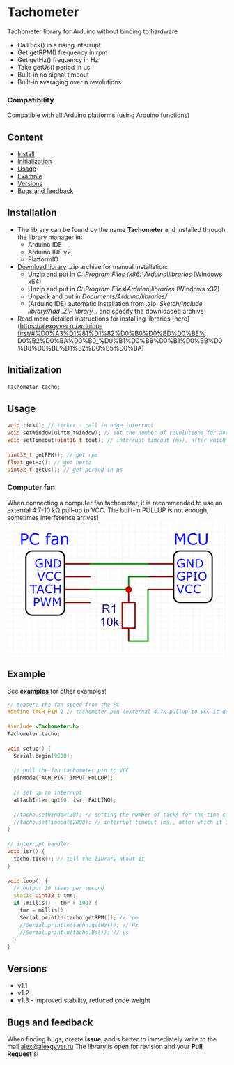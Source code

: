 # Tachometer
Tachometer library for Arduino without binding to hardware
- Call tick() in a rising interrupt
- Get getRPM() frequency in rpm
- Get getHz() frequency in Hz
- Take getUs() period in µs
- Built-in no signal timeout
- Built-in averaging over n revolutions

### Compatibility
Compatible with all Arduino platforms (using Arduino functions)

## Content
- [Install](#install)
- [Initialization](#init)
- [Usage](#usage)
- [Example](#example)
- [Versions](#versions)
- [Bugs and feedback](#feedback)

<a id="install"></a>
## Installation
- The library can be found by the name **Tachometer** and installed through the library manager in:
    - Arduino IDE
    - Arduino IDE v2
    - PlatformIO
- [Download library](https://github.com/GyverLibs/Tachometer/archive/refs/heads/main.zip) .zip archive for manual installation:
    - Unzip and put in *C:\Program Files (x86)\Arduino\libraries* (Windows x64)
    - Unzip and put in *C:\Program Files\Arduino\libraries* (Windows x32)
    - Unpack and put in *Documents/Arduino/libraries/*
    - (Arduino IDE) automatic installation from .zip: *Sketch/Include library/Add .ZIP library…* and specify the downloaded archive
- Read more detailed instructions for installing libraries [here] (https://alexgyver.ru/arduino-first/#%D0%A3%D1%81%D1%82%D0%B0%D0%BD%D0%BE% D0%B2%D0%BA%D0%B0_%D0%B1%D0%B8%D0%B1%D0%BB%D0%B8%D0%BE%D1%82%D0%B5%D0%BA)

<a id="init"></a>
## Initialization
```cpp
Tachometer tacho;
```

<a id="usage"></a>
## Usage
```cpp
void tick(); // ticker - call in edge interrupt
void setWindow(uint8_twindow); // set the number of revolutions for averaging (default 10)
void setTimeout(uint16_t tout); // interrupt timeout (ms), after which it is considered that the rotation has stopped (default 1000)

uint32_t getRPM(); // get rpm
float getHz(); // get hertz
uint32_t getUs(); // get period in µs
```

### Computer fan
When connecting a computer fan tachometer, it is recommended to use an external 4.7-10 kΩ pull-up to VCC. The built-in PULLUP is not enough, sometimes interference arrives!
![](/docs/fan.png)

<a id="example"></a>
## Example
See **examples** for other examples!
```cpp
// measure the fan speed from the PC
#define TACH_PIN 2 // tachometer pin (external 4.7k pullup to VCC is desirable)

#include <Tachometer.h>
Tachometer tacho;

void setup() {
  Serial.begin(9600);

  // pull the fan tachometer pin to VCC
  pinMode(TACH_PIN, INPUT_PULLUP);

  // set up an interrupt
  attachInterrupt(0, isr, FALLING);

  //tacho.setWindow(20); // setting the number of ticks for the time count (default 10)
  //tacho.setTimeout(2000); // interrupt timeout (ms), after which it is considered that the rotation has stopped
}

// interrupt handler
void isr() {
  tacho.tick(); // tell the library about it
}

void loop() {
  // output 10 times per second
  static uint32_t tmr;
  if (millis() - tmr > 100) {
    tmr = millis();
    Serial.println(tacho.getRPM()); // rpm
    //Serial.println(tacho.getHz()); // Hz
    //Serial.println(tacho.Us()); // us
  }
}
```

<a id="versions"></a>
## Versions
- v1.1
- v1.2
- v1.3 - improved stability, reduced code weight

<a id="feedback"></a>
## Bugs and feedback
When finding bugs, create **Issue**, andis better to immediately write to the mail [alex@alexgyver.ru](mailto:alex@alexgyver.ru)
The library is open for revision and your **Pull Request**'s!